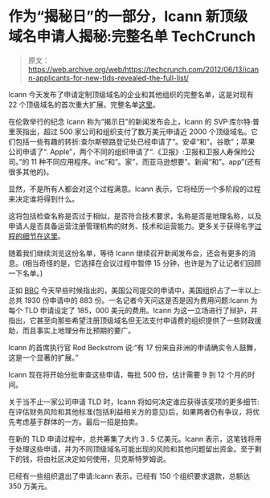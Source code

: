 # 作为“揭秘日”的一部分，Icann 新顶级域名申请人揭秘:完整名单 TechCrunch

> 原文：<https://web.archive.org/web/https://techcrunch.com/2012/06/13/icann-applicants-for-new-tlds-revealed-the-full-list/>

Icann 今天发布了申请定制顶级域名的企业和其他组织的完整名单，这是对现有 22 个顶级域名的首次重大扩展。完整名单[这里](https://web.archive.org/web/20221122101903/http://newgtlds.icann.org/en/program-status/application-results/strings-1200utc-13jun12-en)。

在伦敦举行的纪念 Icann 称为“揭示日”的新闻发布会上，Icann 的 SVP·库尔特·普里茨指出，超过 500 家公司和组织支付了数万美元申请近 2000 个顶级域名。它们包括一些有趣的转折:查尔斯顿路登记处已经申请了”。安卓“和”。谷歌”；苹果公司申请了“. Apple”，两个不同的组织申请了“.《卫报》:卫报和卫报人寿保险公司。”的 11 种不同应用程序。inc”和”。家”，而亚马逊想要”。新闻“和”。app”(还有很多其他的)。

显然，不是所有人都会对这个过程满意。Icann 表示，它将经历一个多阶段的过程来决定谁将得到什么。

这将包括检查名称是否过于相似，是否符合技术要求，名称是否是地理名称，以及申请人是否具备运营注册管理机构的财务、技术和运营能力。更多关于获得名字[过程的细节在这里](https://web.archive.org/web/20221122101903/http://newgtlds.icann.org/en/announcements-and-media/announcement-30may12-en)。

随着我们继续浏览这份名单，等待 Icann 继续召开新闻发布会，还会有更多的消息。(相当奇怪的是，它选择在会议过程中暂停 15 分钟，也许是为了让记者们回顾一下名单。)

正如 [BBC](https://web.archive.org/web/20221122101903/http://www.bbc.co.uk/news/technology-18418076) 今天早些时候指出的，美国公司提交的申请中，美国组织占了一半以上:总共 1930 份申请中的 883 份。一名记者今天问这是否是因为费用问题:Icann 为每个 TLD 申请设定了 185，000 美元的费用。Icann 为这一立场进行了辩护，并指出，它甚至向那些希望注册顶级域名但无法支付申请费的组织提供了一些财政援助，而且事实上地理分布比预期的要广。

Icann 的首席执行官 Rod Beckstrom 说:“有 17 份来自非洲的申请确实令人鼓舞，这是一个显著的扩展。”

Icann 现在将开始分批审查这些申请，每批 500 份，估计需要 9 到 12 个月的时间。

关于当不止一家公司申请 TLD 时，Icann 将如何决定谁应获得该奖项的更多细节:在评估财务风险和其他标准(包括利益相关方的意见)后，如果两者仍有争议，将优先考虑基于群体的一方。最后一招是拍卖。

在新的 TLD 申请过程中，总共筹集了大约 3 . 5 亿美元。Icann 表示，这笔钱将用于处理这些申请，并为不同顶级域名可能出现的风险和其他问题留出资金。至于剩下的钱，将由社区决定如何使用，贝克斯特罗姆说。

已经有一些组织退出了申请:Icann 表示，已经有 150 个组织要求退款，总额达 350 万美元。